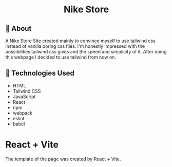 <p align="center">
    <h1 align="center">Nike Store</h1>
  </a>
</p> 

## :bell: About
A Nike Store Site created mainly to convince myself to use tailwind css instead of vanilla boring css files. I'm honestly impressed with the possibilities tailwind css gives and the speed and simplicity of it. After doing this webpage I decided to use tailwind from now on.

## :wrench: Technologies Used
- HTML
- Tailwind CSS
- JavaScript
- React
- npm
- webpack
- eslint
- babel

# React + Vite

The template of the page was created by React + Vite.
